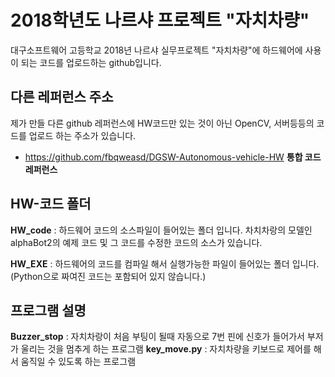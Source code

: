 # 2018학년도 나르샤 프로젝트 "자치차량"
대구소프트웨어 고등학교 2018년 나르샤 실무프로젝트 "자치차량"에 하드웨어에 사용이 되는 코드를 업로드하는 github입니다.

## 다른 레퍼런스 주소
제가 만들 다른 github 레퍼런스에 HW코드만 있는 것이 아닌 OpenCV, 서버등등의 코드를 업로드 하는 주소가 있습니다. 
* https://github.com/fbqweasd/DGSW-Autonomous-vehicle-HW __통합 코드 레퍼런스__

## HW-코드 폴더
__HW_code__ : 하드웨어 코드의 소스파일이 들어있는 폴더 입니다. 차치차랑의 모델인 alphaBot2의 예제 코드 및 그 코드를 수정한 코드의 소스가 있습니다.


__HW_EXE__ : 하드웨어의 코드를 컴파일 해서 실행가능한 파일이 들어있는 폴더 입니다. (Python으로 짜여진 코드는 포함되어 있지 않습니다.)

## 프로그램 설명
__Buzzer_stop__ : 자치차랑이 처음 부팅이 될때 자동으로 7번 핀에 신호가 들어가서 부저가 울리는 것을 멈추게 하는 프로그램
__key_move.py__ : 자치차량을 키보드로 제어를 해서 움직일 수 있도록 하는 프로그램

